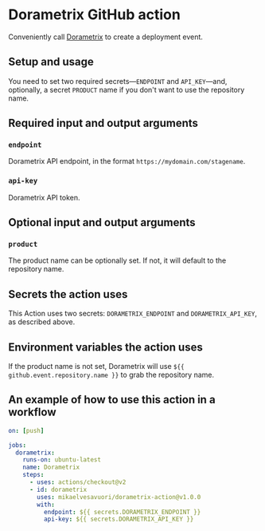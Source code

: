 # Dorametrix GitHub action

Conveniently call [Dorametrix](https://github.com/mikaelvesavuori/dorametrix) to create a deployment event.

## Setup and usage

You need to set two required secrets—`ENDPOINT` and `API_KEY`—and, optionally, a secret `PRODUCT` name if you don't want to use the repository name.

## Required input and output arguments

### `endpoint`

Dorametrix API endpoint, in the format `https://mydomain.com/stagename`.

### `api-key`

Dorametrix API token.

## Optional input and output arguments

### `product`

The product name can be optionally set. If not, it will default to the repository name.

## Secrets the action uses

This Action uses two secrets: `DORAMETRIX_ENDPOINT` and `DORAMETRIX_API_KEY`, as described above.

## Environment variables the action uses

If the product name is not set, Dorametrix will use `${{ github.event.repository.name }}` to grab the repository name.

## An example of how to use this action in a workflow

```yml
on: [push]

jobs:
  dorametrix:
    runs-on: ubuntu-latest
    name: Dorametrix
    steps:
      - uses: actions/checkout@v2
      - id: dorametrix
        uses: mikaelvesavuori/dorametrix-action@v1.0.0
        with:
          endpoint: ${{ secrets.DORAMETRIX_ENDPOINT }}
          api-key: ${{ secrets.DORAMETRIX_API_KEY }}
```
